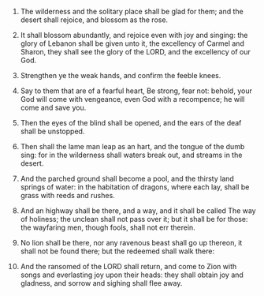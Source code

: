 1. The wilderness and the solitary place shall be glad for them; and
the desert shall rejoice, and blossom as the rose.

2. It shall blossom abundantly, and rejoice even with joy and
singing: the glory of Lebanon shall be given unto it, the excellency
of Carmel and Sharon, they shall see the glory of the LORD, and the
excellency of our God.

3. Strengthen ye the weak hands, and confirm the feeble knees.

4. Say to them that are of a fearful heart, Be strong, fear not:
behold, your God will come with vengeance, even God with a recompence;
he will come and save you.

5. Then the eyes of the blind shall be opened, and the ears of the
deaf shall be unstopped.

6. Then shall the lame man leap as an hart, and the tongue of the
dumb sing: for in the wilderness shall waters break out, and streams
in the desert.

7. And the parched ground shall become a pool, and the thirsty land
springs of water: in the habitation of dragons, where each lay, shall
be grass with reeds and rushes.

8. And an highway shall be there, and a way, and it shall be called
The way of holiness; the unclean shall not pass over it; but it shall
be for those: the wayfaring men, though fools, shall not err therein.

9. No lion shall be there, nor any ravenous beast shall go up
thereon, it shall not be found there; but the redeemed shall walk
there:

10. And the ransomed of the LORD shall return, and come to
Zion with songs and everlasting joy upon their heads: they shall
obtain joy and gladness, and sorrow and sighing shall flee away.